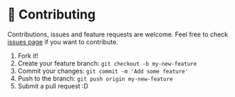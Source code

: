 # 🤝 Contributing

Contributions, issues and feature requests are welcome.
Feel free to check [issues page](https://github.com/Codeminer42/punchclock/issues?q=is%3Aissue+is%3Aopen+sort%3Aupdated-desc) if you want to contribute.

1. Fork it!
2. Create your feature branch: `git checkout -b my-new-feature`
3. Commit your changes: `git commit -m 'Add some feature'`
4. Push to the branch: `git push origin my-new-feature`
5. Submit a pull request :D

